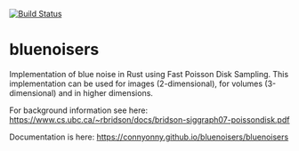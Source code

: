 [![Build Status](https://travis-ci.org/ConnyOnny/bluenoisers.svg?branch=master)](https://travis-ci.org/ConnyOnny/bluenoisers)

# bluenoisers
Implementation of blue noise in Rust using Fast Poisson Disk Sampling.
This implementation can be used for images (2-dimensional), for volumes (3-dimensional) and in higher dimensions.

For background information see here: https://www.cs.ubc.ca/~rbridson/docs/bridson-siggraph07-poissondisk.pdf

Documentation is here: https://connyonny.github.io/bluenoisers/bluenoisers
